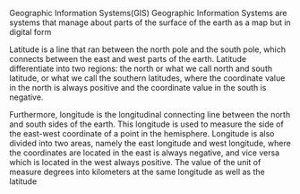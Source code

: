 Geographic Information Systems(GIS)
Geographic Information Systems are systems that manage about parts of the surface of the earth as a map but in digital form

Latitude is a line that ran between the north pole and the south pole, which connects between the east and west parts of the earth. Latitude differentiate into two regions: the north or what we call north and south latitude, or what we call the southern latitudes, where the coordinate value in the north is always positive and the coordinate value in the south is negative.

Furthermore, longitude is the longitudinal connecting line between the north and south sides of the earth. This longitude is used to measure the side of the east-west coordinate of a point in the hemisphere. Longitude is also divided into two areas, namely the east longitude and west longitude, where the coordinates are located in the east is always negative, and vice versa which is located in the west always positive. The value of the unit of measure degrees into kilometers at the same longitude as well as the latitude
